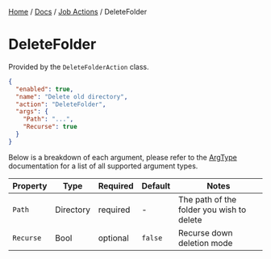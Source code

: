 [Home](/README.md) / [Docs](/docs/README.md) / [Job Actions](/docs/job-actions/README.md) / DeleteFolder

# DeleteFolder
Provided by the `DeleteFolderAction` class.

```json
{
  "enabled": true,
  "name": "Delete old directory",
  "action": "DeleteFolder",
  "args": {
    "Path": "...",
    "Recurse": true
  }
}
```

Below is a breakdown of each argument, please refer to the [ArgType](/docs/enums/ArgType.md) documentation for a list of all supported argument types.

| Property | Type | Required | Default | Notes |
| --- | --- | --- | --- | --- |
| `Path` | Directory | required | - | The path of the folder you wish to delete |
| `Recurse` | Bool | optional | `false` | Recurse down deletion mode |
